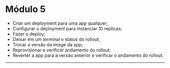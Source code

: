 # Módulo 5
- Criar um deployment para uma app qualquer;
- Configurar o deployment para instanciar 10 replicas;
- Fazer o deploy; 
- Deixar em um terminal o status do rollout;
- Trocar a versão da image da app;
- Reprovisionar e verificar andamento do rollout;
- Reverter a app para a versão anterior e  verificar o andamento do rollout.
---

